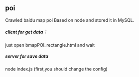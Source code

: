 ## poi
 Crawled baidu map poi Based on node and stored it in MySQL.

##### client for get data：
just open bmapPOI_rectangle.html and wait

##### server for save data
node index.js (first,you should change the config)
